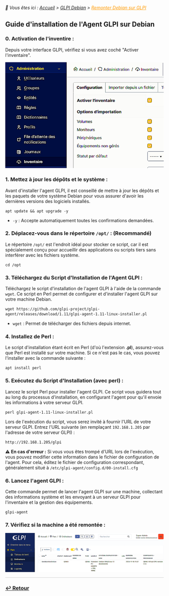 <link rel="stylesheet" type="text/css" href="../../assets/css/principal-theme.css">

###### 📂 Vous êtes ici : [Accueil](../../index.md) > [GLPI Debian](../glpi/index.md) > <a href="" style="color: #ff9900; text-decoration: underline;">Remonter Debian sur GLPI</a>

## Guide d'installation de l'Agent GLPI sur Debian

### 0. Activation de l'inventire : 
Depuis votre interface GLPI, vérifiez si vous avez coché "Activer l'inventaire".

![](/assets/images/glpi_inventaire_actif.png)

### 1. **Mettez à jour les dépôts et le système :**
Avant d'installer l'agent GLPI, il est conseillé de mettre à jour les dépôts et les paquets de votre système Debian pour vous assurer d'avoir les dernières versions des logiciels installés.

```
apt update && apt upgrade -y
```
- `-y` : Accepte automatiquement toutes les confirmations demandées.

### 2. **Déplacez-vous dans le répertoire `/opt/` :** (Recommandé)
Le répertoire `/opt/` est l'endroit idéal pour stocker ce script, car il est spécialement conçu pour accueillir des applications ou scripts tiers sans interférer avec les fichiers système.

```
cd /opt
```


### 3. **Téléchargez du Script d'Installation de l'Agent GLPI :**
Téléchargez le script d'installation de l'agent GLPI à l'aide de la commande `wget`. Ce script en Perl permet de configurer et d'installer l'agent GLPI sur votre machine Debian.

```
wget https://github.com/glpi-project/glpi-agent/releases/download/1.11/glpi-agent-1.11-linux-installer.pl
```
- `wget` : Permet de télécharger des fichiers depuis internet.

### 4. **Installez de Perl :**
Le script d'installation étant écrit en Perl (d'où l'extension **.pl**), assurez-vous que Perl est installé sur votre machine. Si ce n'est pas le cas, vous pouvez l'installer avec la commande suivante :

```
apt install perl
```

### 5. **Exécutez du Script d'Installation (avec perl) :**
Lancez le script Perl pour installer l'agent GLPI. Ce script vous guidera tout au long du processus d'installation, en configurant l'agent pour qu'il envoie les informations à votre serveur GLPI.

```
perl glpi-agent-1.11-linux-installer.pl
```

Lors de l'exécution du script, vous serez invité à fournir l'URL de votre serveur GLPI. Entrez l'URL suivante (en remplaçant `192.168.1.205` par l'adresse de votre serveur GLPI) :

```
http://192.168.1.205/glpi
```
⚠️ **En cas d'erreur :** Si vous vous êtes trompé d'URL lors de l'exécution, vous pouvez modifier cette information dans le fichier de configuration de l'agent. Pour cela, éditez le fichier de configuration correspondant, généralement situé à `/etc/glpi-agent/config.d/00-install.cfg`

### 6. **Lancez l'agent GLPI :**
Cette commande permet de lancer l'agent GLPI sur une machine, collectant des informations système et les envoyant à un serveur GLPI pour l'inventaire et la gestion des équipements.
```
glpi-agent
```

### 7. **Vérifiez si la machine a été remontée :**

![](/assets/images/glpi-machine.png)

<hr style="border: 1px solid #ccc; height: 1px; background-color: #ccc; border: none;">

### **[↩️ Retour](../glpi/index.md)**